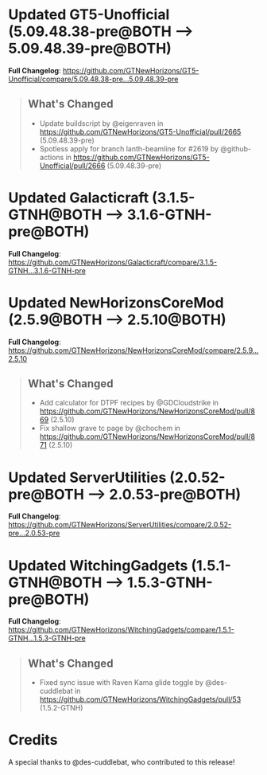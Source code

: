 # Updated GT5-Unofficial (5.09.48.38-pre@BOTH --> 5.09.48.39-pre@BOTH)
**Full Changelog**: https://github.com/GTNewHorizons/GT5-Unofficial/compare/5.09.48.38-pre...5.09.48.39-pre
>## What's Changed
> * Update buildscript by @eigenraven in https://github.com/GTNewHorizons/GT5-Unofficial/pull/2665 (5.09.48.39-pre)
> * Spotless apply for branch lanth-beamline for #2619 by @github-actions in https://github.com/GTNewHorizons/GT5-Unofficial/pull/2666 (5.09.48.39-pre)
>

# Updated Galacticraft (3.1.5-GTNH@BOTH --> 3.1.6-GTNH-pre@BOTH)
**Full Changelog**: https://github.com/GTNewHorizons/Galacticraft/compare/3.1.5-GTNH...3.1.6-GTNH-pre

# Updated NewHorizonsCoreMod (2.5.9@BOTH --> 2.5.10@BOTH)
**Full Changelog**: https://github.com/GTNewHorizons/NewHorizonsCoreMod/compare/2.5.9...2.5.10
>## What's Changed
> * Add calculator for DTPF recipes by @GDCloudstrike in https://github.com/GTNewHorizons/NewHorizonsCoreMod/pull/869 (2.5.10)
> * Fix shallow grave tc page by @chochem in https://github.com/GTNewHorizons/NewHorizonsCoreMod/pull/871 (2.5.10)
>

# Updated ServerUtilities (2.0.52-pre@BOTH --> 2.0.53-pre@BOTH)
**Full Changelog**: https://github.com/GTNewHorizons/ServerUtilities/compare/2.0.52-pre...2.0.53-pre

# Updated WitchingGadgets (1.5.1-GTNH@BOTH --> 1.5.3-GTNH-pre@BOTH)
**Full Changelog**: https://github.com/GTNewHorizons/WitchingGadgets/compare/1.5.1-GTNH...1.5.3-GTNH-pre
>## What's Changed
> * Fixed sync issue with Raven Kama glide toggle by @des-cuddlebat in https://github.com/GTNewHorizons/WitchingGadgets/pull/53 (1.5.2-GTNH)
>

# Credits
A special thanks to @des-cuddlebat, who contributed to this release!